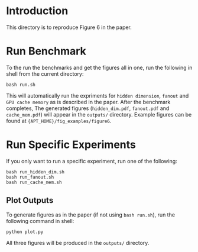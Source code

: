 # Introduction

This directory is to reproduce Figure 6 in the paper.

# Run Benchmark

To the run the benchmarks and get the figures all in one, run the following in shell from the current directory:

```shell
bash run.sh
```

This will automatically run the expriments for `hidden dimension`, `fanout` and `GPU cache memory` as is described in the paper. After the benchmark completes, The generated figures (`hidden_dim.pdf`, `fanout.pdf` and `cache_mem.pdf`) will appear in the `outputs/` directory. Example figures can be found at `{APT_HOME}/fig_examples/figure6`.

# Run Specific Experiments

If you only want to run a specific experiment, run one of the following:

```shell
bash run_hidden_dim.sh
bash run_fanout.sh
bash run_cache_mem.sh
```

## Plot Outputs

To generate figures as in the paper (if not using `bash run.sh`), run the following command in shell:

```shell
python plot.py
```

All three figures will be produced in the `outputs/` directory.